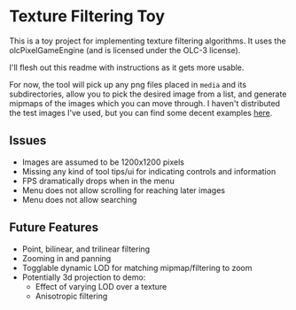 # Texture Filtering Toy

This is a toy project for implementing texture filtering algorithms. It uses the olcPixelGameEngine (and is licensed under the OLC-3 license).

I'll flesh out this readme with instructions as it gets more usable.

For now, the tool will pick up any png files placed in `media` and its subdirectories, allow you to pick the desired image from a list, and generate mipmaps of the images which you can move through. I haven't distributed the test images I've used, but you can find some decent examples [here](testimages.org).

## Issues
- Images are assumed to be 1200x1200 pixels
- Missing any kind of tool tips/ui for indicating controls and information
- FPS dramatically drops when in the menu
- Menu does not allow scrolling for reaching later images
- Menu does not allow searching


## Future Features
- Point, bilinear, and trilinear filtering
- Zooming in and panning
- Togglable dynamic LOD for matching mipmap/filtering to zoom
- Potentially 3d projection to demo:
    - Effect of varying LOD over a texture
    - Anisotropic filtering